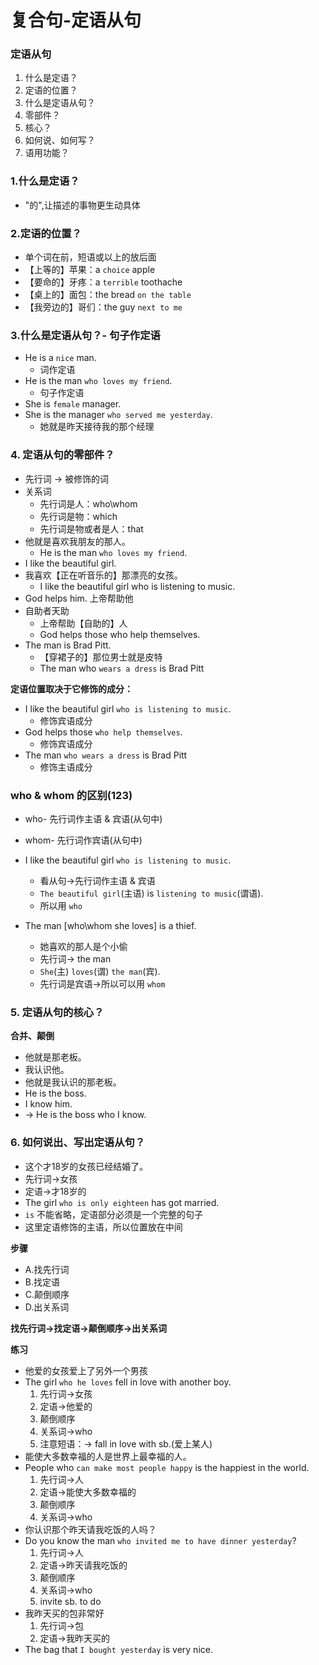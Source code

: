 # 复合句-定语从句

### 定语从句
1. 什么是定语？
2. 定语的位置？
3. 什么是定语从句？
4. 零部件？
5. 核心？
6. 如何说、如何写？
7. 语用功能？

### 1.什么是定语？
* "的",让描述的事物更生动具体

### 2.定语的位置？
*  单个词在前，短语或以上的放后面
* 【上等的】苹果：a `choice` apple
* 【要命的】牙疼：a `terrible` toothache
* 【桌上的】面包：the bread `on the table`
* 【我旁边的】哥们：the guy `next to me`

### 3.什么是定语从句？- 句子作定语
* He is a `nice` man.
  * 词作定语
* He is the man `who loves my friend`.
  * 句子作定语
* She is `female` manager.
* She is the manager `who served me yesterday`.
  * 她就是昨天接待我的那个经理

### 4. 定语从句的零部件？
* 先行词 -> 被修饰的词
* 关系词
  * 先行词是人：who\whom
  * 先行词是物：which
  * 先行词是物或者是人：that
* 他就是喜欢我朋友的那人。
  * He is the man `who loves my friend`.
* I like the beautiful girl.
* 我喜欢【正在听音乐的】那漂亮的女孩。
  * I like the beautiful girl who is listening to music.
* God helps him. 上帝帮助他
* 自助者天助
  * 上帝帮助【自助的】人
  * God helps those who help themselves.
* The man is Brad Pitt.
  * 【穿裙子的】那位男士就是皮特
  * The man who `wears a dress` is Brad Pitt

**定语位置取决于它修饰的成分：**
* I like the beautiful girl `who is listening to music`.
  * 修饰宾语成分
* God helps those `who help themselves`.
  * 修饰宾语成分
* The man `who wears a dress` is Brad Pitt
  * 修饰主语成分

### who & whom 的区别(123)
* who- 先行词作主语 & 宾语(从句中)
* whom- 先行词作宾语(从句中)

* I like the beautiful girl `who is listening to music`.
  * 看从句->先行词作主语 & 宾语
  * `The beautiful girl`(主语) is `listening to music`(谓语).
  * 所以用 `who`

* The man [who\whom she loves] is a thief.
  * 她喜欢的那人是个小偷
  * 先行词-> the man
  * `She`(主) `loves`(谓) `the man`(宾).
  * 先行词是宾语->所以可以用 `whom`

### 5. 定语从句的核心？
**合并、颠倒**
* 他就是那老板。
* 我认识他。
* 他就是我认识的那老板。
* He is the boss.
* I know him.
* -> He is the boss who I know.

### 6. 如何说出、写出定语从句？
* 这个才18岁的女孩已经结婚了。
* 先行词->女孩
* 定语->才18岁的
* The girl `who is only eighteen` has got married. 
* `is` 不能省略，定语部分必须是一个完整的句子
* 这里定语修饰的主语，所以位置放在中间

**步骤**
* A.找先行词
* B.找定语
* C.颠倒顺序
* D.出关系词

**找先行词->找定语->颠倒顺序->出关系词**

**练习**
* 他爱的女孩爱上了另外一个男孩
* The girl `who he loves` fell in love with another boy.
  1. 先行词->女孩
  2. 定语->他爱的
  3. 颠倒顺序
  4. 关系词->who
  5. 注意短语：-> fall in love with sb.(爱上某人)
* 能使大多数幸福的人是世界上最幸福的人。
* People who `can make most people happy` is the happiest in the world.
  1. 先行词->人
  2. 定语->能使大多数幸福的
  3. 颠倒顺序
  4. 关系词->who
* 你认识那个昨天请我吃饭的人吗？
* Do you know the man `who invited me to have dinner yesterday`?
  1. 先行词->人
  2. 定语->昨天请我吃饭的
  3. 颠倒顺序
  4. 关系词->who
  5. invite sb. to do
* 我昨天买的包非常好
  1. 先行词->包
  2. 定语->我昨天买的
* The bag that `I bought yesterday` is very nice.